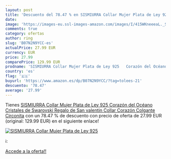 ```yaml
---
layout: post
title: 'Descuento del 78.47 % en SISMIURRA Collar Mujer Plata de Ley 925 '
date: 
image: 'https://images-eu.ssl-images-amazon.com/images/I/415WKneeeaL._SL200_.jpg'
comments: true
category: ofertas
author: ring
slug: 'B07N2N9YCC-es'
actualPrice: 27.99 EUR
currency: EUR
price: 27.99
comparePrice: 129.99 EUR
prodname: 'SISMIURRA Collar Mujer Plata de Ley 925   Corazón del Océano   Cristales de Swarovski Regalo de San valentin Collar Corazón Colgante Circonita'
country: 'es'
flag: '🇪🇸'
buyurl: 'https://www.amazon.es/dp/B07N2N9YCC/?tag=tolees-21'
descuento: '78.47'
average: '27.99'
---
```


Tienes [SISMIURRA Collar Mujer Plata de Ley 925   Corazón del Océano   Cristales de Swarovski Regalo de San valentin Collar Corazón Colgante Circonita](https://www.amazon.es/dp/B07N2N9YCC/?tag=tolees-21) con un 78.47 % de descuento con precio de oferta de 27.99 EUR (original: 129.99 EUR) en el siguiente enlace!

[![SISMIURRA Collar Mujer Plata de Ley 925 ](https://images-eu.ssl-images-amazon.com/images/I/415WKneeeaL._SL200_.jpg)](https://www.amazon.es/dp/B07N2N9YCC/?tag=tolees-21)

ℹ️:


[Accede a la oferta!!](https://www.amazon.es/dp/B07N2N9YCC/?tag=tolees-21)

